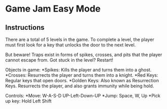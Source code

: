 # Game Jam Easy Mode
## Instructions
There are a total of 5 levels in the game.
To complete a level, the player must first look for a key that unlocks the door to the next level.

But beware! Traps exist in forms of spikes, crosses, and pits that the player cannot escape from.
Got stuck in the level? Restart!

Objects in game:
*Spikes: Kills the player and turns them into a ghost.
*Crosses: Resurrects the player and turns them into a knight.
*Red Keys: Regular keys that open doors.
*Golden Keys: Also known as Resurrection Keys. Resurrects the player, and also grants immunity while being hold.

Controls:
*Move: W-A-S-D UP-Left-Down-UP
*Jump: Space, W, Up
*Pick up key: Hold Left Shift
